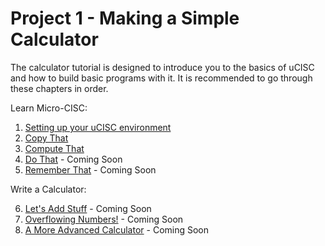 # Project 1 - Making a Simple Calculator

The calculator tutorial is designed to introduce you to the basics of uCISC and
how to build basic programs with it. It is recommended to go through these
chapters in order.

Learn Micro-CISC:

1. [Setting up your uCISC environment](01_Setting_Up.md)
2. [Copy That](02_Copy_That.md)
3. [Compute That](03_Compute_That.md)
4. [Do That](04_Do_That.md) - Coming Soon
5. [Remember That](05_Remember_That.md) - Coming Soon

Write a Calculator:

6. [Let's Add Stuff](06_Add_Stuff.md) - Coming Soon
7. [Overflowing Numbers!](07_Overflowing_Numbers.md) - Coming Soon
8. [A More Advanced Calculator](08_Advanced_Calculator.md) - Coming Soon

